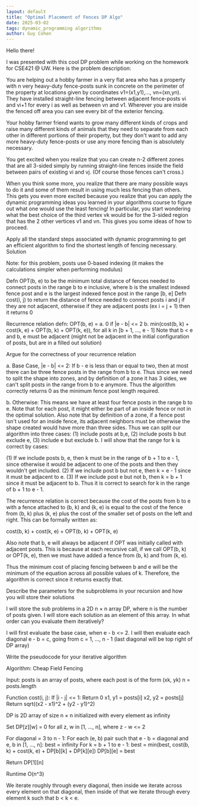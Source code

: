 ```yaml
---
layout: default
title: "Optimal Placement of Fences DP Algo"
date: 2025-03-02
tags: dynamic_programming algorithms
author: Guy Cohen
---
```


Hello there!

I was presented with this cool DP problem while working on the homework for CSE421 @ UW. Here is the problem description:

You are helping out a hobby farmer in a very flat area who has a property with n very heavy-duty fence-posts sunk in concrete on the perimeter of the property at locations given by coordinates v1=(x1,y1),..., vn=(xn,yn). They have installed straight-line fencing between adjacent fence-posts vi and vi+1 for every i as well as between vn and v1. Wherever you are inside the fenced off area you can see every bit of the exterior fencing.

Your hobby farmer friend wants to grow many different kinds of crops and raise many different kinds of animals that they need to separate from each other in different portions of their property, but they don't want to add any more heavy-duty fence-posts or use any more fencing than is absolutely necessary.

You get excited when you realize that you can create n-2 different zones that are all 3-sided simply by running straight-line fences inside the field between pairs of existing vi and vj. (Of course those fences can't cross.)

When you think some more, you realize that there are many possible ways to do it and some of them result in using much less fencing than others. This gets you even more excited because you realize that you can apply the dynamic programming ideas you learned in your algorithms course to figure out what one would use the least fencing! In particular, you start wondering what the best choice of the third vertex vk would be for the 3-sided region that has the 2 other vertices v1 and vn. This gives you some ideas of how to proceed.

Apply all the standard steps associated with dynamic programming to get an efficient algorithm to find the shortest length of fencing necessary.
Solution

Note: for this problem, posts use 0-based indexing (it makes the calculations simpler when performing modulus)

Defn OPT(b, e) to be the minimum total distance of fences needed to connect posts in the range b to e inclusive, where b is the smallest indexed fence post and e is the largest indexed fence post in the range [b, e]
Defn cost(i, j) to return the distance of fence needed to connect posts i and j if they are not adjacent, otherwise if they are adjacent posts (ex i = j + 1) then it returns 0

Recurrence relation defn: OPT(b, e) =
a. 0 if |e - b| <= 2
b. min(cost(b, k) + cost(k, e) + OPT(b, k) + OPT(k, e)), for all k in [b + 1, ..., e - 1]
Note that b < e and b, e must be adjacent (might not be adjacent in the initial configuration of posts, but are in a filled out solution)

Argue for the correctness of your recurrence relation

a. Base Case, |e - b| <= 2: If b - e is less than or equal to two, then at most there can be three fence posts in the range from b to e. Thus since we need to split the shape into zones, and by definition of a zone it has 3 sides, we can't split posts in the range from b to e anymore. Thus the algorithm correctly returns 0 as the minimum fence post length required.

b. Otherwise: This means we have at least four fence posts in the range b to e. Note that for each post, it might either be part of an inside fence or not in the optimal solution. Also note that by definition of a zone, if a fence post isn't used for an inside fence, its adjacent neighbors must be otherwise the shape created would have more than three sides. Thus we can split our algorithm into three cases: (1) include posts at b,e, (2) include posts b but exclude e, (3) include e but exclude b. I will show that the range for k is correct by cases:

(1) If we include posts b, e, then k must be in the range of b + 1 to e - 1, since otherwise it would be adjacent to one of the posts and then they wouldn't get included.
(2) If we include post b but not e, then k = e - 1 since it must be adjacent to e.
(3) If we include post e but not b, then k = b + 1 since it must be adjacent to b.
Thus it is correct to search for k in the range of b + 1 to e - 1.

The recurrence relation is correct because the cost of the posts from b to e with a fence attached to (b, k) and (k, e) is equal to the cost of the fence from (b, k) plus (k, e) plus the cost of the smaller set of posts on the left and right. This can be formally written as:

cost(b, k) + cost(k, e) + OPT(b, k) + OPT(k, e)

Also note that b, e will always be adjacent if OPT was initially called with adjacent posts. This is because at each recursive call, if we call OPT(b, k) or OPT(k, e), then we must have added a fence from (b, k) and from (k, e).

Thus the minimum cost of placing fencing between b and e will be the minimum of the equation across all possible values of k. Therefore, the algorithm is correct since it returns exactly that.

Describe the parameters for the subproblems in your recursion and how you will store their solutions

I will store the sub problems in a 2D n × n array DP, where n is the number of posts given. I will store each solution as an element of this array.
In what order can you evaluate them iteratively?

I will first evaluate the base case, when e - b <= 2. I will then evaluate each diagonal e - b = c, going from c = 1, ..., n - 1 (last diagonal will be top right of DP array)

Write the pseudocode for your iterative algorithm

Algorithm: Cheap Field Fencing

Input: posts is an array of posts, where each post is of the form (xk, yk)
n = posts.length

Function cost(i, j):
    If |i - j| <= 1:
        Return 0
    x1, y1 = posts[i]
    x2, y2 = posts[j]
    Return sqrt((x2 - x1)^2 + (y2 - y1)^2)

DP is 2D array of size n × n initialized with every element as infinity

Set DP[z][w] = 0 for all z, w in [1, ..., n], where z - w <= 2

For diagonal = 3 to n - 1:
    For each (e, b) pair such that e - b = diagonal and e, b in [1, ..., n]:
        best = infinity
        For k = b + 1 to e - 1:
            best = min(best, cost(b, k) + cost(k, e) + DP[b][k] + DP[k][e])
        DP[b][e] = best

Return DP[1][n]


Runtime O(n^3)

We iterate roughly through every diagonal, then inside we iterate across every element on that diagonal, then inside of that we iterate through every element k such that b < k < e.
